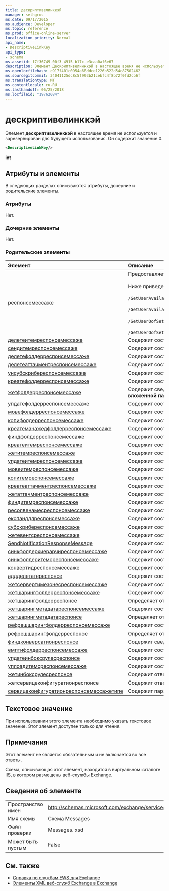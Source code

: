 ```yaml
---
title: дескриптивелинккэй
manager: sethgros
ms.date: 09/17/2015
ms.audience: Developer
ms.topic: reference
ms.prod: office-online-server
localization_priority: Normal
api_name:
- DescriptiveLinkKey
api_type:
- schema
ms.assetid: f7f36749-00f3-4915-b17c-e3caa0af6e67
description: Элемент Дескриптивелинккэй в настоящее время не используется и зарезервирован для будущего использования. Он содержит значение 0.
ms.openlocfilehash: c917f401c0954a68ddce1226b522d54c87502462
ms.sourcegitcommit: 34041125dc8c5f993b21cebfc4f8b72f0fd2cb6f
ms.translationtype: MT
ms.contentlocale: ru-RU
ms.lasthandoff: 06/25/2018
ms.locfileid: "19762084"
---
```

# <a name="descriptivelinkkey"></a>дескриптивелинккэй

Элемент **дескриптивелинккэй** в настоящее время не используется и зарезервирован для будущего использования. Он содержит значение 0. 
  
```XML
<DescriptiveLinkKey/>
```

 **int**
## <a name="attributes-and-elements"></a>Атрибуты и элементы

В следующих разделах описываются атрибуты, дочерние и родительские элементы.
  
### <a name="attributes"></a>Атрибуты

Нет.
  
### <a name="child-elements"></a>Дочерние элементы

Нет.
  
### <a name="parent-elements"></a>Родительские элементы

|**Элемент**|**Описание**|
|:-----|:-----|
|[респонсемессаже](responsemessage.md) <br/> | Предоставляет описательные сведения о состоянии отклика.  <br/><br/>Ниже приведено несколько возможных выражений XPath для этого элемента:<br/><br/>  `/GetUserAvailabilityResponse/FreeBusyResponseArray/FreeBusyResponse/ResponseMessage` <br/><br/>`/GetUserAvailabilityResponse/SuggestionsResponse/ResponseMessage` <br/><br/>`/SetUserOofSettingsResponse/ResponseMessage` <br/><br/>`/GetUserOofSettingsResponse/ResponseMessage` <br/> |
|[делетеитемреспонсемессаже](deleteitemresponsemessage.md) <br/> |Содержит состояние и результат одного запроса **DeleteItem** .  <br/> |
|[сендитемреспонсемессаже](senditemresponsemessage.md) <br/> |Содержит состояние и результат одного запроса **SendItem** .  <br/> |
|[делетефолдерреспонсемессаже](deletefolderresponsemessage.md) <br/> |Содержит состояние и результат одного запроса **DeleteFolder** .  <br/> |
|[делетеаттачментреспонсемессаже](deleteattachmentresponsemessage.md) <br/> |Содержит состояние и результат одного запроса **DeleteAttachment** .  <br/> |
|[унсубскрибереспонсемессаже](unsubscriberesponsemessage.md) <br/> |Содержит состояние и результат одного запроса **отказа от подписки** .  <br/> |
|[креатефолдерреспонсемессаже](createfolderresponsemessage.md) <br/> |Содержит состояние и результат одного запроса **CreateFolder** .  <br/> |
|[жетфолдерреспонсемессаже](getfolderresponsemessage.md) <br/> |Содержит сведения о состоянии и результатах одного запроса на получение **вложенной папки** .  <br/> |
|[упдатефолдерреспонсемессаже](updatefolderresponsemessage.md) <br/> |Содержит состояние и результат одного запроса **операцию UpdateFolder** .  <br/> |
|[мовефолдерреспонсемессаже](movefolderresponsemessage.md) <br/> |Содержит состояние и результат одного запроса **MoveFolder** .  <br/> |
|[копифолдерреспонсемессаже](copyfolderresponsemessage.md) <br/> |Содержит состояние и результат одного запроса **CopyFolder** .  <br/> |
|[креатеманажедфолдерреспонсемессаже](createmanagedfolderresponsemessage.md) <br/> |Содержит состояние и результат одного запроса **CreateManagedFolder** .  <br/> |
|[финдфолдерреспонсемессаже](findfolderresponsemessage.md) <br/> |Содержит состояние и результат одного запроса **FindFolder** .  <br/> |
|[креатеитемреспонсемессаже](createitemresponsemessage.md) <br/> |Содержит состояние и результат одного запроса **CreateItem** .  <br/> |
|[жетитемреспонсемессаже](getitemresponsemessage.md) <br/> |Содержит состояние и результат одного запроса **GetItem** .  <br/> |
|[упдатеитемреспонсемессаже](updateitemresponsemessage.md) <br/> |Содержит состояние и результат одного запроса **UpdateItem** .  <br/> |
|[мовеитемреспонсемессаже](moveitemresponsemessage.md) <br/> |Содержит состояние и результат одного запроса **MoveItem** .  <br/> |
|[копитемреспонсемессаже](copyitemresponsemessage.md) <br/> |Содержит состояние и результат одного запроса **CopyItem** .  <br/> |
|[креатеаттачментреспонсемессаже](createattachmentresponsemessage.md) <br/> |Содержит состояние и результат одного запроса **CreateAttachment** .  <br/> |
|[жетаттачментреспонсемессаже](getattachmentresponsemessage.md) <br/> |Содержит состояние и результат одного запроса **GetAttachment** .  <br/> |
|[финдитемреспонсемессаже](finditemresponsemessage.md) <br/> |Содержит состояние и результат одного запроса **FindItem** .  <br/> |
|[ресолвенамесреспонсемессаже](resolvenamesresponsemessage.md) <br/> |Содержит состояние и результат запроса **ResolveNames** .  <br/> |
|[експанддлреспонсемессаже](expanddlresponsemessage.md) <br/> |Содержит состояние и результат одного запроса **ExpandDL** .  <br/> |
|[субскрибереспонсемессаже](subscriberesponsemessage.md) <br/> |Содержит состояние и результат запроса одиночной **подписки** .  <br/> |
|[жетевентсреспонсемессаже](geteventsresponsemessage.md) <br/> |Содержит состояние и результат запроса на единичные **события** .  <br/> |
|[SendNotificationResponseMessage](sendnotificationresponsemessage.md) <br/> |Содержит состояние и результат одного запроса **сенднотификатион** .  <br/> |
|[синкфолдерхиерарчиреспонсемессаже](syncfolderhierarchyresponsemessage.md) <br/> |Содержит состояние и результат запроса **SyncFolderHierarchy** .  <br/> |
|[синкфолдеритемсреспонсемессаже](syncfolderitemsresponsemessage.md) <br/> |Содержит состояние и результат запроса **SyncFolderItems** .  <br/> |
|[конвертидреспонсемессаже](convertidresponsemessage.md) <br/> |Содержит состояние и результат запроса **ConvertId** .  <br/> |
|[аддделегатереспонсе](adddelegateresponse.md) <br/> |Содержит состояние и результат запроса **AddDelegate** .  <br/> |
|[жетсервертимезонесреспонсемессаже](getservertimezonesresponsemessage.md) <br/> |Содержит состояние и результат запроса **GetServerTimeZones** .  <br/> |
|[жетшарингфолдерреспонсемессаже](getsharingfolderresponsemessage.md) <br/> |Содержит состояние и результат запроса **GetSharingFolder** .  <br/> |
|[жетшарингфолдерреспонсе](getsharingfolderresponse.md) <br/> |Определяет ответ на запрос **GetSharingFolder** .  <br/> |
|[жетшарингметадатареспонсемессаже](getsharingmetadataresponsemessage.md) <br/> |Содержит состояние и результат запроса **GetSharingMetadata** .  <br/> |
|[жетшарингметадатареспонсе](getsharingmetadataresponse.md) <br/> |Определяет ответ на запрос **GetSharingMetadata** .  <br/> |
|[рефрешшарингфолдерреспонсемессаже](refreshsharingfolderresponsemessage.md) <br/> |Содержит состояние и результат запроса **RefreshSharingFolder** .  <br/> |
|[рефрешшарингфолдерреспонсе](refreshsharingfolderresponse.md) <br/> |Определяет ответ на запрос **RefreshSharingFolder** .  <br/> |
|[финдконверсатионреспонсе](findconversationresponse.md) <br/> |Содержит сведения о состоянии и результатах ответа **FindConversation** .  <br/> |
|[емптифолдерреспонсемессаже](emptyfolderresponsemessage.md) <br/> |Содержит состояние и результат одного запроса **EmptyFolder** .  <br/> |
|[упдатеинбоксрулесреспонсе](updateinboxrulesresponse.md) <br/> |Содержит состояние и результат запроса **UpdateInboxRules** .  <br/> |
|[уплоадитемсреспонсемессаже](uploaditemsresponsemessage.md) <br/> |Содержит состояние и результат запроса **уплоадитемсреспонсе** .  <br/> |
|[жетинбоксрулесреспонсе](getinboxrulesresponse.md) <br/> |Содержит ответ на запрос **GetInboxRules** .  <br/> |
|жетсервицеконфигуратионреспонсе  <br/> |Содержит ответ на запрос **GetServiceConfiguration** .  <br/> |
|[сервицеконфигуратионреспонсемессажетипе](serviceconfigurationresponsemessagetype.md) <br/> |Содержит параметры конфигурации службы.  <br/> |
   
## <a name="text-value"></a>Текстовое значение

При использовании этого элемента необходимо указать текстовое значение. Этот элемент доступен только для чтения.
  
## <a name="remarks"></a>Примечания

Этот элемент не является обязательным и не включается во все ответы.
  
Схема, описывающая этот элемент, находится в виртуальном каталоге IIS, в котором размещены веб-службы Exchange.
  
## <a name="element-information"></a>Сведения об элементе

|||
|:-----|:-----|
|Пространство имен  <br/> |http://schemas.microsoft.com/exchange/services/2006/messages  <br/> |
|Имя схемы  <br/> |Схема Messages  <br/> |
|Файл проверки  <br/> |Messages. xsd  <br/> |
|Может быть пустым  <br/> |False  <br/> |
   
## <a name="see-also"></a>См. также

- [Справка по службам EWS для Exchange](ews-reference-for-exchange.md) 
- [Элементы XML веб-служб Exchange в Exchange](ews-xml-elements-in-exchange.md)

